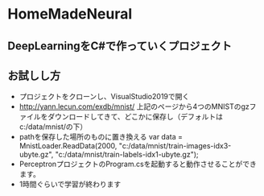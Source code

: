 # HomeMadeNeural

## DeepLearningをC#で作っていくプロジェクト

## お試しし方
+ プロジェクトをクローンし、VisualStudio2019で開く
+ http://yann.lecun.com/exdb/mnist/
上記のページから4つのMNISTのgzファイルをダウンロードしてきて、どこかに保存し（デフォルトはc:/data/mnist/の下）
+ pathを保存した場所のものに置き換える
var data = MnistLoader.ReadData(2000, "c:/data/mnist/train-images-idx3-ubyte.gz", "c:/data/mnist/train-labels-idx1-ubyte.gz");
+ PerceptronプロジェクトのProgram.csを起動すると動作させることができます。
+ 1時間ぐらいで学習が終わります
